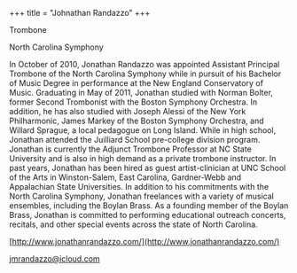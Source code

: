 +++
title = "Johnathan Randazzo"
+++

Trombone

<!--more-->

North Carolina Symphony

In October of 2010, Jonathan Randazzo was appointed Assistant Principal
Trombone of the North Carolina Symphony while in pursuit of his Bachelor of
Music Degree in performance at the New England Conservatory of Music.
Graduating in May of 2011, Jonathan studied with Norman Bolter, former Second
Trombonist with the Boston Symphony Orchestra. In addition, he has also studied
with Joseph Alessi of the New York Philharmonic, James Markey of the Boston
Symphony Orchestra, and Willard Sprague, a local pedagogue on Long Island.
While in high school, Jonathan attended the Juilliard School pre-college
division program.  Jonathan is currently the Adjunct Trombone Professor at NC
State University and is also in high demand as a private trombone instructor.
In past years, Jonathan has been hired as guest artist-clinician at UNC School
of the Arts in Winston-Salem, East Carolina, Gardner-Webb and Appalachian State
Universities.  In addition to his commitments with the North Carolina Symphony,
Jonathan freelances with a variety of musical ensembles, including the Boylan
Brass. As a founding member of the Boylan Brass, Jonathan is committed to
performing educational outreach concerts, recitals, and other special events
across the state of North Carolina.

[http://www.jonathanrandazzo.com/](http://www.jonathanrandazzo.com/)

jmrandazzo@icloud.com
